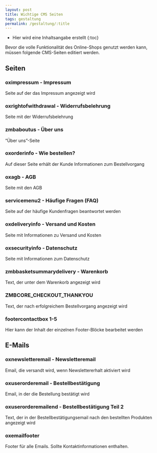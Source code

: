 ```yaml
---
layout: post
title: Wichtige CMS Seiten
tags: gestaltung
permalink: /gestaltung/:title
---
```



+ Hier wird eine Inhaltsangabe erstellt
{:toc}


Bevor die volle Funktionalität des Online-Shops genutzt werden kann, müssen folgende CMS-Seiten editiert werden.


## Seiten


### oximpressum - Impressum


Seite auf der das Impressum angezeigt wird


### oxrightofwithdrawal - Widerrufsbelehrung


Seite mit der Widerrufsbelehrung


### zmbaboutus - Über uns


“Über uns”-Seite


### oxorderinfo - Wie bestellen?


Auf dieser Seite erhält der Kunde Informationen zum Bestellvorgang 


### oxagb - AGB


Seite mit den AGB


### servicemenu2 - Häufige Fragen (FAQ)


Seite auf der häufige Kundenfragen beantwortet werden


### oxdeliveryinfo - Versand und Kosten


Seite mit Informationen zu Versand und Kosten


### oxsecurityinfo - Datenschutz


Seite mit Informationen zum Datenschutz


### zmbbasketsummarydelivery - Warenkorb 


Text, der unter dem Warenkorb angezeigt wird


### ZMBCORE_CHECKOUT_THANKYOU


Text, der nach erfolgreichem Bestellvorgang angezeigt wird


### footercontactbox 1-5


Hier kann der Inhalt der einzelnen Footer-Blöcke bearbeitet werden


## E-Mails


### oxnewsletteremail - Newsletteremail


Email, die versandt wird, wenn Newslettererhalt aktiviert wird


### oxuserorderemail - Bestellbestätigung


Email, in der die Bestellung bestätigt wird


### oxuserorderemailend - Bestellbestätigung Teil 2


Text, der in der Bestellbestätigungsemail nach den bestellten Produkten angezeigt wird


### oxemailfooter


Footer für alle Emails. Sollte Kontaktinformationen enthalten.
